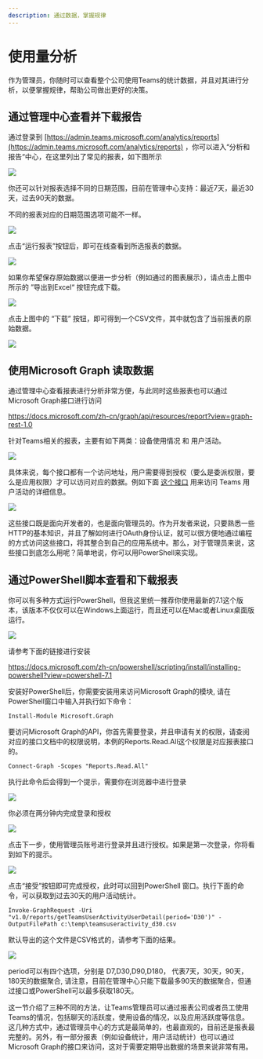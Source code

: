 ```yaml
---
description: 通过数据，掌握规律
---
```


# 使用量分析

作为管理员，你随时可以查看整个公司使用Teams的统计数据，并且对其进行分析，以便掌握规律，帮助公司做出更好的决策。

## 通过管理中心查看并下载报告 <a href="admincenter" id="admincenter"></a>

通过登录到 [https://admin.teams.microsoft.com/analytics/reports](https://admin.teams.microsoft.com/analytics/reports) ，你可以进入“分析和报告“中心，在这里列出了常见的报表，如下图所示

![](<../.gitbook/assets/图片-181.png>)

你还可以针对报表选择不同的日期范围，目前在管理中心支持：最近7天，最近30天，过去90天的数据。

>
不同的报表对应的日期范围选项可能不一样。


![](<../.gitbook/assets/图片-182.png>)

点击“运行报表”按钮后，即可在线查看到所选报表的数据。

![](<../.gitbook/assets/图片-183.png>)

如果你希望保存原始数据以便进一步分析（例如通过的图表展示），请点击上图中所示的 ”导出到Excel“ 按钮完成下载。

![](<../.gitbook/assets/图片-184.png>)

点击上图中的 “下载” 按钮，即可得到一个CSV文件，其中就包含了当前报表的原始数据。

![](<../.gitbook/assets/图片-185.png>)

## 使用Microsoft Graph 读取数据 <a href="msgraph" id="msgraph"></a>

通过管理中心查看报表进行分析非常方便，与此同时这些报表也可以通过Microsoft Graph接口进行访问

<https://docs.microsoft.com/zh-cn/graph/api/resources/report?view=graph-rest-1.0>

针对Teams相关的报表，主要有如下两类：设备使用情况 和 用户活动。

![](<../.gitbook/assets/图片-187.png>)

具体来说，每个接口都有一个访问地址，用户需要得到授权（要么是委派权限，要么是应用权限）才可以访问对应的数据。例如下面 [这个接口](https://docs.microsoft.com/zh-cn/graph/api/reportroot-getteamsuseractivityuserdetail?view=graph-rest-1.0) 用来访问 Teams 用户活动的详细信息。

![](<../.gitbook/assets/图片-188.png>)



这些接口既是面向开发者的，也是面向管理员的。作为开发者来说，只要熟悉一些HTTP的基本知识，并且了解如何进行OAuth身份认证，就可以很方便地通过编程的方式访问这些接口，将其整合到自己的应用系统中。那么，对于管理员来说，这些接口到底怎么用呢？简单地说，你可以用PowerShell来实现。

## 通过PowerShell脚本查看和下载报表 <a href="powershell" id="powershell"></a>

你可以有多种方式运行PowerShell，但我这里统一推荐你使用最新的7.1这个版本，该版本不仅仅可以在Windows上面运行，而且还可以在Mac或者Linux桌面版运行。

![](<../.gitbook/assets/图片-186.png>)

请参考下面的链接进行安装

<https://docs.microsoft.com/zh-cn/powershell/scripting/install/installing-powershell?view=powershell-7.1>

安装好PowerShell后，你需要安装用来访问Microsoft Graph的模块, 请在PowerShell窗口中输入并执行如下命令：

```
Install-Module Microsoft.Graph
```

要访问Microsoft Graph的API，你首先需要登录，并且申请有关的权限，请查阅对应的接口文档中的权限说明，本例的Reports.Read.All这个权限是对应报表接口的。

```
Connect-Graph -Scopes "Reports.Read.All"
```

执行此命令后会得到一个提示，需要你在浏览器中进行登录

![](<../.gitbook/assets/图片-190.png>)

你必须在两分钟内完成登录和授权

![](<../.gitbook/assets/图片-189.png>)

点击下一步，使用管理员账号进行登录并且进行授权。如果是第一次登录，你将看到如下的提示。

![](<../.gitbook/assets/图片-191.png>)

点击“接受”按钮即可完成授权，此时可以回到PowerShell 窗口。执行下面的命令，可以获取到过去30天的用户活动统计。

```
Invoke-GraphRequest -Uri "v1.0/reports/getTeamsUserActivityUserDetail(period='D30')" -OutputFilePath c:\temp\teamsuseractivity_d30.csv
```

默认导出的这个文件是CSV格式的，请参考下面的结果。

![](<../.gitbook/assets/图片-192.png>)


period可以有四个选项，分别是 D7,D30,D90,D180， 代表7天，30天，90天，180天的数据聚合, 请注意，目前在管理中心只能下载最多90天的数据聚合，但通过接口或PowerShell可以最多获取180天。


这一节介绍了三种不同的方法，让Teams管理员可以通过报表公司或者员工使用Teams的情况，包括聊天的活跃度，使用设备的情况，以及应用活跃度等信息。这几种方式中，通过管理员中心的方式是最简单的，也最直观的，目前还是报表最完整的。另外，有一部分报表（例如设备统计，用户活动统计）也可以通过Microsoft Graph的接口来访问，这对于需要定期导出数据的场景来说非常有用。

